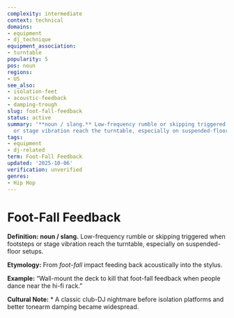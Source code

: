 ```yaml
---
complexity: intermediate
context: technical
domains:
- equipment
- dj_technique
equipment_association:
- turntable
popularity: 5
pos: noun
regions:
- US
see_also:
- isolation-feet
- acoustic-feedback
- damping-trough
slug: foot-fall-feedback
status: active
summary: '**noun / slang.** Low-frequency rumble or skipping triggered when footsteps
  or stage vibration reach the turntable, especially on suspended-floor setups.'
tags:
- equipment
- dj-related
term: Foot-Fall Feedback
updated: '2025-10-06'
verification: unverified
genres:
- Hip Hop
---
```


# Foot-Fall Feedback

**Definition:** **noun / slang.** Low-frequency rumble or skipping triggered when footsteps or stage vibration reach the turntable, especially on suspended-floor setups.

**Etymology:** From *foot-fall* impact feeding back acoustically into the stylus.

**Example:** “Wall-mount the deck to kill that foot-fall feedback when people dance near the hi-fi rack.”

**Cultural Note:** * A classic club-DJ nightmare before isolation platforms and better tonearm damping became widespread.

